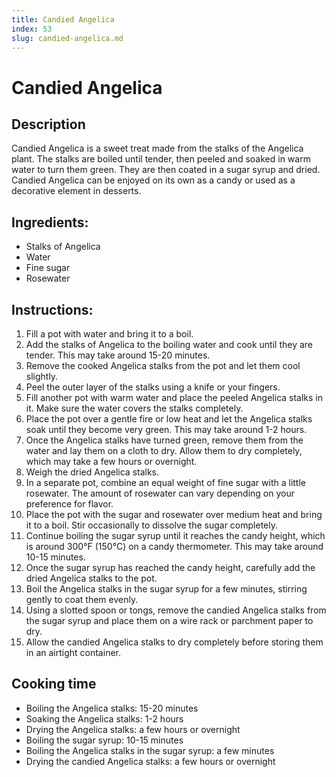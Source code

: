 ```yaml
---
title: Candied Angelica
index: 53
slug: candied-angelica.md
---
```


# Candied Angelica

## Description
Candied Angelica is a sweet treat made from the stalks of the Angelica plant. The stalks are boiled until tender, then peeled and soaked in warm water to turn them green. They are then coated in a sugar syrup and dried. Candied Angelica can be enjoyed on its own as a candy or used as a decorative element in desserts.

## Ingredients:
- Stalks of Angelica
- Water
- Fine sugar
- Rosewater

## Instructions:
1. Fill a pot with water and bring it to a boil.
2. Add the stalks of Angelica to the boiling water and cook until they are tender. This may take around 15-20 minutes.
3. Remove the cooked Angelica stalks from the pot and let them cool slightly.
4. Peel the outer layer of the stalks using a knife or your fingers.
5. Fill another pot with warm water and place the peeled Angelica stalks in it. Make sure the water covers the stalks completely.
6. Place the pot over a gentle fire or low heat and let the Angelica stalks soak until they become very green. This may take around 1-2 hours.
7. Once the Angelica stalks have turned green, remove them from the water and lay them on a cloth to dry. Allow them to dry completely, which may take a few hours or overnight.
8. Weigh the dried Angelica stalks.
9. In a separate pot, combine an equal weight of fine sugar with a little rosewater. The amount of rosewater can vary depending on your preference for flavor.
10. Place the pot with the sugar and rosewater over medium heat and bring it to a boil. Stir occasionally to dissolve the sugar completely.
11. Continue boiling the sugar syrup until it reaches the candy height, which is around 300°F (150°C) on a candy thermometer. This may take around 10-15 minutes.
12. Once the sugar syrup has reached the candy height, carefully add the dried Angelica stalks to the pot.
13. Boil the Angelica stalks in the sugar syrup for a few minutes, stirring gently to coat them evenly.
14. Using a slotted spoon or tongs, remove the candied Angelica stalks from the sugar syrup and place them on a wire rack or parchment paper to dry.
15. Allow the candied Angelica stalks to dry completely before storing them in an airtight container.

## Cooking time
- Boiling the Angelica stalks: 15-20 minutes
- Soaking the Angelica stalks: 1-2 hours
- Drying the Angelica stalks: a few hours or overnight
- Boiling the sugar syrup: 10-15 minutes
- Boiling the Angelica stalks in the sugar syrup: a few minutes
- Drying the candied Angelica stalks: a few hours or overnight
